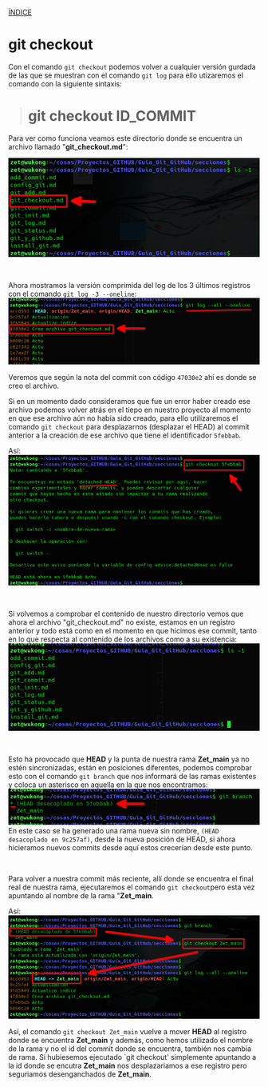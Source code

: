 [ÍNDICE](https://github.com/JoseFerDel/Guia_Git_GitHub/blob/Zet_main/README.md)



# **git checkout**

Con el comando `git checkout` podemos volver a cualquier versión gurdada de las que se muestran con el comando `git log` para ello utizaremos el comando con la siguiente sintaxis:


> # git checkout ID_COMMIT


Para ver como funciona veamos este directorio donde se encuentra un archivo llamado "**git_checkout.md**":     

![git_checkout](/IMG/git_checkout_01.png "Archivo")      

&nbsp; 

Ahora mostramos la versión comprimida del log de los 3 últimos registros con el comando `git log -3 --oneline`:     
![git_checkout](/IMG/git_checkout_02.png "Archivo")      

Veremos que según la nota del commit con código `47030e2` ahí es donde se creo el archivo.

Si en un momento dado consideramos que fue un error haber creado ese archivo podemos volver atrás en el tiepo en nuestro proyecto al momento en que ese archivo aún no había sido creado, para ello utilizaremos el comando `git checkout` para desplazarnos (desplazar el HEAD) al commit anterior a la creación de ese archivo que tiene el identificador `5febbab`.

Así:     
![git_checkout](/IMG/git_checkout_03.png "Archivo")      

&nbsp; 

Si volvemos a comprobar el contenido de nuestro directorio vemos que ahora el archivo "git_checkout.md" no existe, estamos en un registro anterior y todo está como en el momento en que hicimos ese commit, tanto en lo que respecta al contenido de los archivos como a su existencia:     
![git_checkout](/IMG/git_checkout_04.png "Archivo")      

&nbsp; 

Esto ha provocado que **HEAD** y la punta de nuestra rama **Zet_main** ya no estén sincronizadas, están en posiciones diferentes, podemos comprobar esto con el comando `git branch` que nos informará de las ramas existentes y coloca un asterisco en aquella en la que nos encontramos:     
![git_checkout](/IMG/git_checkout_05.png "Archivo")      
En este caso se ha generado una rama nueva sin nombre, `(HEAD desacoplado en 9c257af)`, desde la nueva posición de HEAD, si ahora hicieramos nuevos commits desde aquí estos crecerían desde este punto.

&nbsp; 

Para volver a nuestra commit más reciente, allí donde se encuentra el final real de nuestra rama, ejecutaremos el comando `git checkout`pero esta vez apuntando al nombre de la rama "**Zet_main**.

Así:     
![git_checkout](/IMG/git_checkout_06.png "Archivo")      

Así, el comando `git checkout Zet_main` vuelve a mover **HEAD** al registro donde se encuentra **Zet_main** y además, como hemos utilizado el nombre de la rama y no el id del commit donde se encuentra, también nos cambia de rama. Si hubiesemos ejecutado `git checkout' simplemente apuntando a la id donde se encutra **Zet_main** nos desplazariamos a ese registro pero seguriamos desenganchados de **Zet_main**.
